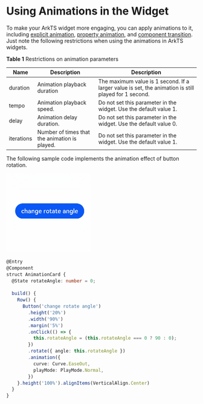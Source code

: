 # Using Animations in the Widget


To make your ArkTS widget more engaging, you can apply animations to it, including [explicit animation](../reference/arkui-ts/ts-explicit-animation.md), [property animation](../reference/arkui-ts/ts-animatorproperty.md), and [component transition](../reference/arkui-ts/ts-transition-animation-component.md). Just note the following restrictions when using the animations in ArkTS widgets.


**Table 1** Restrictions on animation parameters

| Name| Description| Description|
| -------- | -------- | -------- |
| duration | Animation playback duration| The maximum value is 1 second. If a larger value is set, the animation is still played for 1 second.|
| tempo | Animation playback speed.| Do not set this parameter in the widget. Use the default value 1.|
| delay | Animation delay duration.| Do not set this parameter in the widget. Use the default value 0.|
| iterations | Number of times that the animation is played.| Do not set this parameter in the widget. Use the default value 1.|

The following sample code implements the animation effect of button rotation.

![WidgetAnimation](figures/WidgetAnimation.gif)



```ts
@Entry
@Component
struct AnimationCard {
  @State rotateAngle: number = 0;

  build() {
    Row() {
      Button('change rotate angle')
        .height('20%')
        .width('90%')
        .margin('5%')
        .onClick(() => {
          this.rotateAngle = (this.rotateAngle === 0 ? 90 : 0);
        })
        .rotate({ angle: this.rotateAngle })
        .animation({
          curve: Curve.EaseOut,
          playMode: PlayMode.Normal,
        })
    }.height('100%').alignItems(VerticalAlign.Center)
  }
}
```
